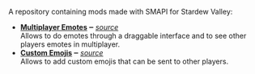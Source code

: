 
A repository containing mods made with SMAPI for Stardew Valley:
- **[Multiplayer Emotes](https://www.nexusmods.com/stardewvalley/mods/2347) ‒** *[source](MultiplayerEmotes)*  
  Allows to do emotes through a draggable interface and to see other players emotes in multiplayer.
- **[Custom Emojis](https://www.nexusmods.com/stardewvalley/mods/2435) ‒** *[source](CustomEmojis)*  
  Allows to add custom emojis that can be sent to other players.
